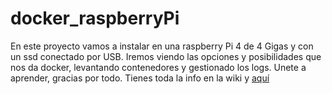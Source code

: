 # docker_raspberryPi


En este proyecto vamos a instalar en una raspberry Pi 4 de 4 Gigas y con un ssd conectado por USB.
Iremos viendo las opciones y posibilidades que nos da docker, levantando contenedores y gestionado los logs.
 Unete a aprender, gracias por todo.
 Tienes toda la info en la wiki y [aquí](https://github.com/osckarsevilla/docker_raspberryPi/wiki)
